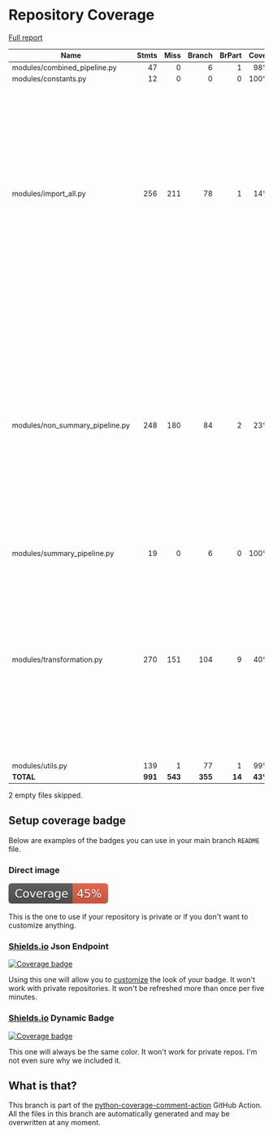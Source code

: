 # Repository Coverage

[Full report](https://htmlpreview.github.io/?https://github.com/HTTPArchive/data-pipeline/blob/python-coverage-comment-action-data/htmlcov/index.html)

| Name                              |    Stmts |     Miss |   Branch |   BrPart |   Cover |   Missing |
|---------------------------------- | -------: | -------: | -------: | -------: | ------: | --------: |
| modules/combined\_pipeline.py     |       47 |        0 |        6 |        1 |     98% |    13->12 |
| modules/constants.py              |       12 |        0 |        0 |        0 |    100% |           |
| modules/import\_all.py            |      256 |      211 |       78 |        1 |     14% |28-100, 106-143, 149-189, 199-238, 244-268, 274-382, 388, 394-400, 406-412, 441-444, 454-458, 462-474, 479->478 |
| modules/non\_summary\_pipeline.py |      248 |      180 |       84 |        2 |     23% |23-52, 66-72, 76-78, 82-89, 117-172, 179-181, 187-193, 204-239, 245-289, 295-335, 349-401, 430-433, 439-443, 449-468, 518->exit, 528->exit |
| modules/summary\_pipeline.py      |       19 |        0 |        6 |        0 |    100% |           |
| modules/transformation.py         |      270 |      151 |      104 |        9 |     40% |29->28, 31->exit, 34-36, 118->117, 144->143, 200, 205->204, 206-228, 231->230, 232-425, 428->427, 510->509, 511-684 |
| modules/utils.py                  |      139 |        1 |       77 |        1 |     99% |       228 |
|                         **TOTAL** |  **991** |  **543** |  **355** |   **14** | **43%** |           |

2 empty files skipped.


## Setup coverage badge

Below are examples of the badges you can use in your main branch `README` file.

### Direct image

[![Coverage badge](https://raw.githubusercontent.com/HTTPArchive/data-pipeline/python-coverage-comment-action-data/badge.svg)](https://htmlpreview.github.io/?https://github.com/HTTPArchive/data-pipeline/blob/python-coverage-comment-action-data/htmlcov/index.html)

This is the one to use if your repository is private or if you don't want to customize anything.

### [Shields.io](https://shields.io) Json Endpoint

[![Coverage badge](https://img.shields.io/endpoint?url=https://raw.githubusercontent.com/HTTPArchive/data-pipeline/python-coverage-comment-action-data/endpoint.json)](https://htmlpreview.github.io/?https://github.com/HTTPArchive/data-pipeline/blob/python-coverage-comment-action-data/htmlcov/index.html)

Using this one will allow you to [customize](https://shields.io/endpoint) the look of your badge.
It won't work with private repositories. It won't be refreshed more than once per five minutes.

### [Shields.io](https://shields.io) Dynamic Badge

[![Coverage badge](https://img.shields.io/badge/dynamic/json?color=brightgreen&label=coverage&query=%24.message&url=https%3A%2F%2Fraw.githubusercontent.com%2FHTTPArchive%2Fdata-pipeline%2Fpython-coverage-comment-action-data%2Fendpoint.json)](https://htmlpreview.github.io/?https://github.com/HTTPArchive/data-pipeline/blob/python-coverage-comment-action-data/htmlcov/index.html)

This one will always be the same color. It won't work for private repos. I'm not even sure why we included it.

## What is that?

This branch is part of the
[python-coverage-comment-action](https://github.com/marketplace/actions/python-coverage-comment)
GitHub Action. All the files in this branch are automatically generated and may be
overwritten at any moment.